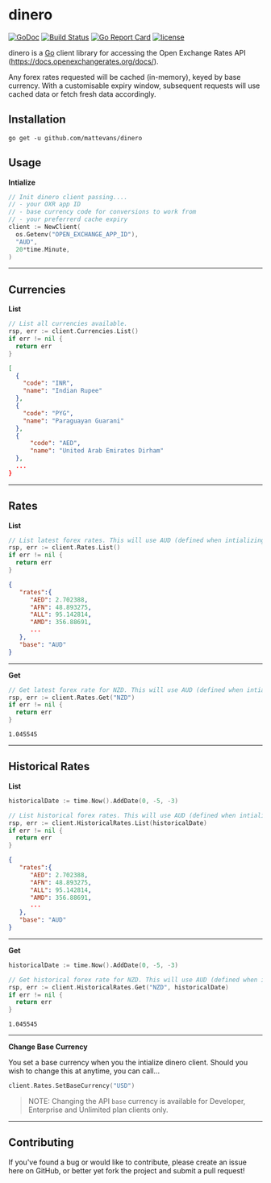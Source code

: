 # dinero

[![GoDoc](https://godoc.org/github.com/mattevans/dinero?status.svg)](https://godoc.org/github.com/mattevans/dinero)
[![Build Status](https://travis-ci.org/mattevans/dinero.svg?branch=master)](https://travis-ci.org/mattevans/dinero)
[![Go Report Card](https://goreportcard.com/badge/github.com/mattevans/dinero)](https://goreportcard.com/report/github.com/mattevans/dinero)
[![license](https://img.shields.io/github/license/mashape/apistatus.svg)](https://github.com/mattevans/dinero/blob/master/LICENSE)

dinero is a [Go](http://golang.org) client library for accessing the Open Exchange Rates API (https://docs.openexchangerates.org/docs/).

Any forex rates requested will be cached (in-memory), keyed by base currency. With a customisable expiry window, subsequent requests will use cached data or fetch fresh data accordingly.

Installation
-----------------

`go get -u github.com/mattevans/dinero`

Usage
-----------------

**Intialize**

```go
// Init dinero client passing....
// - your OXR app ID
// - base currency code for conversions to work from
// - your preferrerd cache expiry
client := NewClient(
  os.Getenv("OPEN_EXCHANGE_APP_ID"), 
  "AUD",
  20*time.Minute,
)
```

---

## Currencies

**List**

```go
// List all currencies available.
rsp, err := client.Currencies.List()
if err != nil {
  return err
}
```

```json
[
  {
    "code": "INR",
    "name": "Indian Rupee"
  },
  {
    "code": "PYG",
    "name": "Paraguayan Guarani"
  },
  {
      "code": "AED",
      "name": "United Arab Emirates Dirham"
  },
  ...
}
```

---

## Rates

**List**

```go
// List latest forex rates. This will use AUD (defined when intializing the client) as the base.
rsp, err := client.Rates.List()
if err != nil {
  return err
}
```

```json
{
   "rates":{
      "AED": 2.702388,
      "AFN": 48.893275,
      "ALL": 95.142814,
      "AMD": 356.88691,
      ...
   },
   "base": "AUD"
}
```

---

**Get**

```go
// Get latest forex rate for NZD. This will use AUD (defined when intializing the client) as the base.
rsp, err := client.Rates.Get("NZD")
if err != nil {
  return err
}
```

```
1.045545
```
---

## Historical Rates

**List**

```go
historicalDate := time.Now().AddDate(0, -5, -3)

// List historical forex rates. This will use AUD (defined when intializing the client) as the base.
rsp, err := client.HistoricalRates.List(historicalDate)
if err != nil {
  return err
}
```

```json
{
   "rates":{
      "AED": 2.702388,
      "AFN": 48.893275,
      "ALL": 95.142814,
      "AMD": 356.88691,
      ...
   },
   "base": "AUD"
}
```

---

**Get**

```go
historicalDate := time.Now().AddDate(0, -5, -3)

// Get historical forex rate for NZD. This will use AUD (defined when intializing the client) as the base.
rsp, err := client.HistoricalRates.Get("NZD", historicalDate)
if err != nil {
  return err
}
```

```
1.045545
```

---

**Change Base Currency**

You set a base currency when you the intialize dinero client. Should you wish to change this at anytime, you can call...

```go
client.Rates.SetBaseCurrency("USD")
```

> NOTE: Changing the API `base` currency is available for Developer, Enterprise and Unlimited plan clients only.

---

Contributing
-----------------
If you've found a bug or would like to contribute, please create an issue here on GitHub, or better yet fork the project and submit a pull request!
